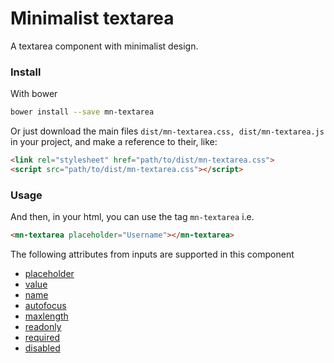 # Minimalist textarea

A textarea component with minimalist design.

<!-- See the [demo](http://codepen.io/darlanmendonca/full/WGAvmX) -->

<!-- [![preview demo](https://raw.githubusercontent.com/minimalist-components/mn-textarea/master/sources/example/mn-textarea.gif)](http://codepen.io/darlanmendonca/full/WGAvmX) -->

### Install

With bower

```sh
bower install --save mn-textarea
```

Or just download the main files ```dist/mn-textarea.css, dist/mn-textarea.js``` in your project, and make a reference to their, like:

```html
<link rel="stylesheet" href="path/to/dist/mn-textarea.css">
<script src="path/to/dist/mn-textarea.css"></script>
```

### Usage

And then, in your html, you can use the tag ```mn-textarea``` i.e.

```html
<mn-textarea placeholder="Username"></mn-textarea>
```

The following attributes from inputs are supported in this component

- [placeholder](http://www.w3schools.com/tags/att_input_placeholder.asp)
- [value](http://www.w3schools.com/tags/att_input_value.asp)
- [name](http://www.w3schools.com/tags/att_input_name.asp)
- [autofocus](http://www.w3schools.com/tags/att_input_autofocus.asp)
- [maxlength](http://www.w3schools.com/tags/att_input_maxlength.asp)
- [readonly](http://www.w3schools.com/tags/att_input_readonly.asp)
- [required](http://www.w3schools.com/tags/att_input_required.asp)
- [disabled](http://www.w3schools.com/tags/att_input_disabled.asp)
